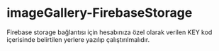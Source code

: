 # imageGallery-FirebaseStorage
Firebase storage bağlantısı için hesabınıza özel olarak verilen KEY kod içerisinde belirtilen yerlere yazılıp çalıştırılmalıdır.
